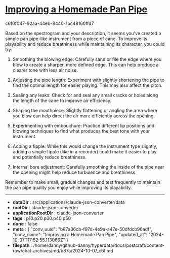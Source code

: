 # [Improving a Homemade Pan Pipe](https://claude.ai/chat/b87a36cb-f97d-4e9a-a47e-50dfdcb96adf)

c6f0f047-92aa-44eb-8440-1bc48160ffd7

 Based on the spectrogram and your description, it seems you've created a simple pan pipe-like instrument from a piece of cane. To improve its playability and reduce breathiness while maintaining its character, you could try:

1. Smoothing the blowing edge: Carefully sand or file the edge where you blow to create a sharper, more defined edge. This can help produce a clearer tone with less air noise.

2. Adjusting the pipe length: Experiment with slightly shortening the pipe to find the optimal length for easier playing. This may also affect the pitch.

3. Sealing any leaks: Check for and seal any small cracks or holes along the length of the cane to improve air efficiency.

4. Shaping the mouthpiece: Slightly flattening or angling the area where you blow can help direct the air more efficiently across the opening.

5. Experimenting with embouchure: Practice different lip positions and blowing techniques to find what produces the best tone with your instrument.

6. Adding a fipple: While this would change the instrument type slightly, adding a simple fipple (like in a recorder) could make it easier to play and potentially reduce breathiness.

7. Internal bore adjustment: Carefully smoothing the inside of the pipe near the opening might help reduce turbulence and breathiness.

Remember to make small, gradual changes and test frequently to maintain the pan pipe quality you enjoy while improving its playability.

---

* **dataDir** : src/applications/claude-json-converter/data
* **rootDir** : claude-json-converter
* **applicationRootDir** : claude-json-converter
* **tags** : p10.p20.p30.p40.p50
* **done** : false
* **meta** : {
  "conv_uuid": "b87a36cb-f97d-4e9a-a47e-50dfdcb96adf",
  "conv_name": "Improving a Homemade Pan Pipe",
  "updated_at": "2024-10-07T17:52:55.113066Z"
}
* **filepath** : /home/danny/github-danny/hyperdata/docs/postcraft/content-raw/chat-archives/md/b87a/2024-10-07_c6f.md